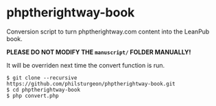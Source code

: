 phptherightway-book
===================

Conversion script to turn phptherightway.com content into the LeanPub book.

**PLEASE DO NOT MODIFY THE `manuscript/` FOLDER MANUALLY!**

It will be overriden next time the convert function is run.

```
$ git clone --recursive https://github.com/philsturgeon/phptherightway-book.git
$ cd phptherightway-book
$ php convert.php 
```
